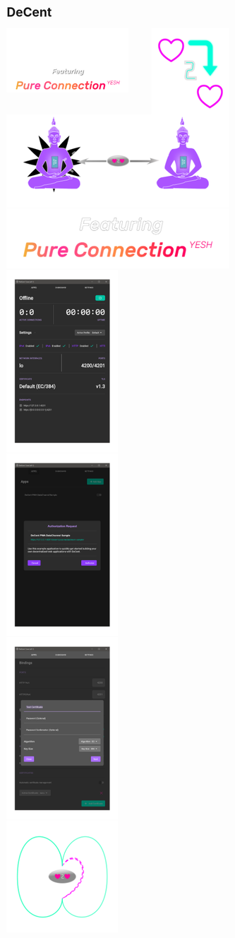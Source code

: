 # DeCent

<img src="assets/logo_with_text.svg" align="left" style="width: 55%;">
<img src="assets/h2h.svg" align="right" style="width: 35%;">
<img src="assets/pure_connection_yesh.svg" style="width: 55%;">

<a href="">
    <img style="" src="assets/welcome.svg">
</a>


<img src="assets/pure_connection.svg">
<img src="assets/screenshot-dashboard.svg" style="width:50%;">
<img src="assets/screenshot-authorization-request.svg" style="width:50%;">
<img src="assets/screenshot-generate-certificate.svg" style="width:50%;">
<img src="assets/fields.svg" style="width:50%;">
